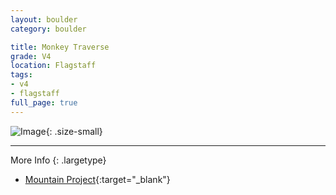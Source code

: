 ```yaml
---
layout: boulder
category: boulder

title: Monkey Traverse
grade: V4
location: Flagstaff
tags:
- v4
- flagstaff
full_page: true
---
```


![Image](https://pub-512d85031b1440409fe8612f837b8235.r2.dev/monkey_traverse_flagstaff_v4.jpg){: .size-small}

---



More Info
{: .largetype}
- [Mountain Project](https://www.mountainproject.com/route/105761538/the-long-traverse-aka-the-monkey-traverse){:target="_blank"}
